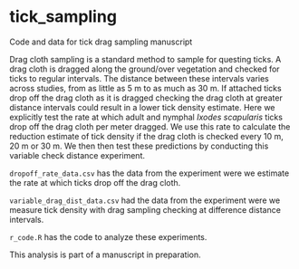 # tick_sampling
Code and data for tick drag sampling manuscript

Drag cloth sampling is a standard method to sample for questing ticks. A drag cloth is dragged along the ground/over vegetation and checked for ticks to regular intervals. The distance between these intervals varies across studies, from as little as 5 m to as much as 30 m. If attached ticks drop off the drag cloth as it is dragged checking the drag cloth at greater distance intervals could result in a lower tick density estimate. Here we explicitly test the rate at which adult and nymphal _Ixodes scapularis_ ticks drop off the drag cloth per meter dragged. We use this rate to calculate the reduction estimate of tick density if the drag cloth is checked every 10 m, 20 m or 30 m. We then then test these predictions by conducting this variable check distance experiment.

`dropoff_rate_data.csv` has the data from the experiment were we estimate the rate at which ticks drop off the drag cloth.

`variable_drag_dist_data.csv` had the data from the experiment were we measure tick density with drag sampling checking at difference distance intervals.

`r_code.R` has the code to analyze these experiments.

This analysis is part of a manuscript in preparation.
